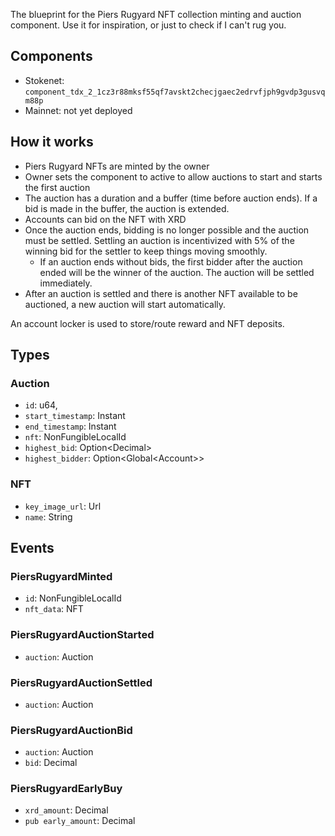 The blueprint for the Piers Rugyard NFT collection minting and auction component. Use it for inspiration, or just to check if I can't rug you.

## Components

* Stokenet: `component_tdx_2_1cz3r88mksf55qf7avskt2checjgaec2edrvfjph9gvdp3gusvqm88p`
* Mainnet: not yet deployed

## How it works

* Piers Rugyard NFTs are minted by the owner
* Owner sets the component to active to allow auctions to start and starts the first auction
* The auction has a duration and a buffer (time before auction ends). If a bid is made in the buffer, the auction is extended. 
* Accounts can bid on the NFT with XRD
* Once the auction ends, bidding is no longer possible and the auction must be settled. Settling an auction is incentivized with 5% of the winning bid for the settler to keep things moving smoothly.
    * If an auction ends without bids, the first bidder after the auction ended will be the winner of the auction. The auction will be settled immediately.
* After an auction is settled and there is another NFT available to be auctioned, a new auction will start automatically.

An account locker is used to store/route reward and NFT deposits.

## Types

### Auction
* `id`: u64,
* `start_timestamp`: Instant
* `end_timestamp`: Instant
* `nft`: NonFungibleLocalId
* `highest_bid`: Option\<Decimal\>
* `highest_bidder`: Option<Global\<Account\>>

### NFT
* `key_image_url`: Url
* `name`: String

## Events

### PiersRugyardMinted
* `id`: NonFungibleLocalId
* `nft_data`: NFT

### PiersRugyardAuctionStarted
* `auction`: Auction

### PiersRugyardAuctionSettled
* `auction`: Auction

### PiersRugyardAuctionBid
* `auction`: Auction
* `bid`: Decimal

### PiersRugyardEarlyBuy
* `xrd_amount`: Decimal
* `pub early_amount`: Decimal

